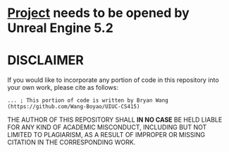 # [Project](https://1drv.ms/u/s!ArdsyrFU79lCjOVxisSWOY0KMXASIQ?e=DcNDYR) needs to be opened by Unreal Engine 5.2

# DISCLAIMER
If you would like to incorporate any portion of code in this repository into your own work, please cite as follows:

```
... ; This portion of code is written by Bryan Wang (https://github.com/Wang-Boyao/UIUC-CS415)
```

THE AUTHOR OF THIS REPOSITORY SHALL **IN NO CASE** BE HELD LIABLE FOR ANY KIND OF ACADEMIC MISCONDUCT, INCLUDING BUT NOT LIMITED TO PLAGIARISM, AS A RESULT OF IMPROPER OR MISSING CITATION IN THE CORRESPONDING WORK.
